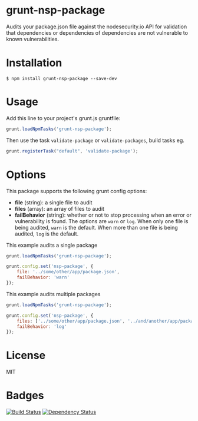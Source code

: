 # grunt-nsp-package

Audits your package.json file against the nodesecurity.io API for validation that dependencies or dependencies of dependencies are not vulnerable to known vulnerabilities.

# Installation

    $ npm install grunt-nsp-package --save-dev

# Usage

Add this line to your project's grunt.js gruntfile:
```js
grunt.loadNpmTasks('grunt-nsp-package');
```

Then use the task `validate-package` or `validate-packages`, build tasks eg.
```js
grunt.registerTask("default", 'validate-package');
```

# Options

This package supports the following grunt config options:

* **file** (string): a single file to audit
* **files** (array): an array of files to audit
* **failBehavior** (string): whether or not to stop processing when an error or vulnerability is found. The options are `warn` or `log`. When only one file is being audited, `warn` is the default. When more than one file is being audited, `log` is the default.

This example audits a single package
```js
grunt.loadNpmTasks('grunt-nsp-package');

grunt.config.set('nsp-package', {
    file: '../some/other/app/package.json',
    failBehavior: 'warn'
});
```

This example audits multiple packages
```js
grunt.loadNpmTasks('grunt-nsp-package');

grunt.config.set('nsp-package', {
    files: ['../some/other/app/package.json', '../and/another/app/package.json'],
    failBehavior: 'log'
});
```

# License

MIT

# Badges

[![Build Status](https://secure.travis-ci.org/nodesecurity/grunt-nsp-package.svg)](http://travis-ci.org/nodesecurity/grunt-nsp-package)
[![Dependency Status](https://david-dm.org/nodesecurity/grunt-nsp-package.png)](https://david-dm.org/nodesecurity/grunt-nsp-package)
